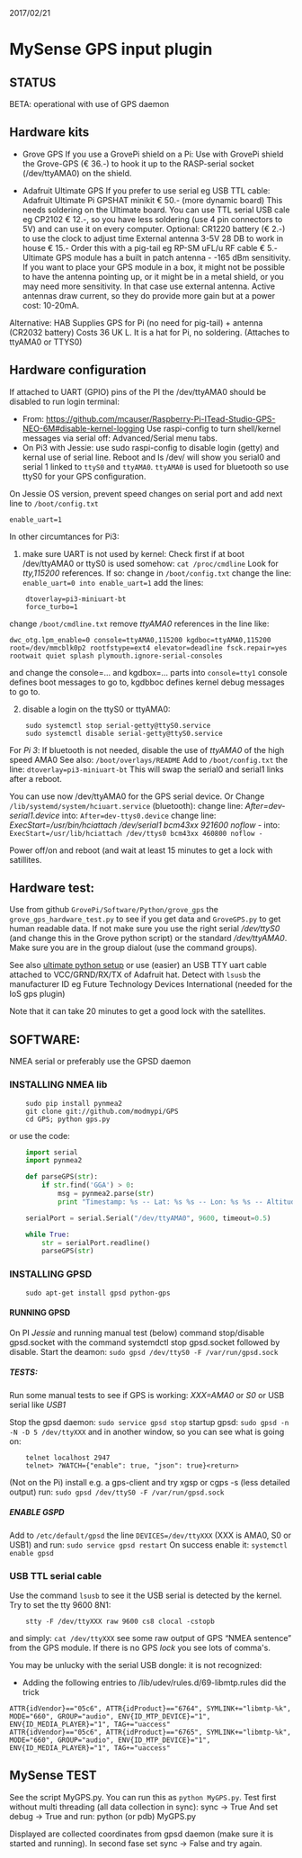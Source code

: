 2017/02/21
# MySense GPS input plugin
## STATUS
BETA: operational with use of GPS daemon

## Hardware kits
* Grove GPS
If you use a GrovePi shield on a Pi:
Use with GrovePi shield the Grove-GPS (€ 36.-) to hook it up to the RASP-serial socket (/dev/ttyAMA0) on the shield.

* Adafruit Ultimate GPS
If you prefer to use serial eg USB TTL cable:
Adafruit Ultimate Pi GPSHAT minikit € 50.- (more dynamic board)
This needs soldering on the Ultimate board.
You can use TTL serial USB cale eg CP2102 € 12.-,
so you have  less soldering (use 4 pin connectors to 5V) and can use it on every computer.
Optional:
CR1220 battery (€ 2.-) to use the clock to adjust time
External antenna 3-5V 28 DB to work in house € 15.- Order this with a pig-tail eg RP-SM uFL/u RF cable € 5.-
Ultimate GPS module has a built in patch antenna - -165 dBm sensitivity. If you want to place your GPS module in a box, it might not be possible to have the antenna pointing up, or it might be in a metal shield, or you may need more sensitivity. In that case use external antenna.
Active antennas draw current, so they do provide more gain but at a power cost: 10-20mA.

Alternative: HAB Supplies GPS for Pi (no need for pig-tail) + antenna (CR2032 battery)
Costs 36 UK L. It is a hat for Pi, no soldering. (Attaches to ttyAMA0 or TTYS0)


## Hardware configuration
If attached to UART (GPIO) pins of the PI the /dev/ttyAMA0 should be disabled to run login terminal:
* From: https://github.com/mcauser/Raspberry-Pi-ITead-Studio-GPS-NEO-6M#disable-kernel-logging
Use raspi-config to turn shell/kernel messages via serial off: Advanced/Serial menu tabs. 
* On Pi3 with Jessie:
use sudo raspi-config to disable login (getty) and kernal use of serial line.
Reboot and ls /dev/ will show you serial0 and serial 1 linked to `ttyS0` and `ttyAMA0`.
`ttyAMA0` is used for bluetooth so use ttyS0 for your GPS configuration.

On Jessie OS version, prevent speed changes on serial port and add next line to `/boot/config.txt`
```
enable_uart=1
```
In other circumtances for Pi3:

1. make sure UART is not used by kernel:
Check first if at boot /dev/ttyAMA0 or ttyS0 is used somehow:
    `cat /proc/cmdline`
Look for _tty,115200_ references.
If so: change in `/boot/config.txt` change the line: `enable_uart=0 into enable_uart=1`
add the lines:
```
    dtoverlay=pi3-miniuart-bt
    force_turbo=1
```
change `/boot/cmdline.txt` remove *ttyAMA0* references in the line like:
```
dwc_otg.lpm_enable=0 console=ttyAMA0,115200 kgdboc=ttyAMA0,115200 root=/dev/mmcblk0p2 rootfstype=ext4 elevator=deadline fsck.repair=yes rootwait quiet splash plymouth.ignore-serial-consoles
```
and change the console=... and kgdbox=... parts into `console=tty1`
console defines boot messages to go to, kgdbboc defines kernel debug messages to go to.

2. disable a login on the ttyS0 or ttyAMA0:
```shell
    sudo systemctl stop serial-getty@ttyS0.service
    sudo systemctl disable serial-getty@ttyS0.service
```

For *Pi 3*:
If bluetooth is not needed, disable the use of _ttyAMA0_ of the high speed AMA0
See also: `/boot/overlays/README`
Add to `/boot/config.txt` the line: `dtoverlay=pi3-miniuart-bt`
This will swap the serial0 and serial1 links after a reboot.

You can use now /dev/ttyAMA0 for the GPS serial device.
Or
    Change `/lib/systemd/system/hciuart.service` (bluetooth):
    change line: *After=dev-serial1.device*
    into: `After=dev-ttys0.device`
    change line: *ExecStart=/usr/bin/hciattach /dev/serial1 bcm43xx 921600 noflow -*
    into: `ExecStart=/usr/lib/hciattach /dev/ttys0 bcm43xx 460800 noflow -`

Power off/on and reboot (and wait at least 15 minutes to get a lock with satillites.

## Hardware test:
Use from github `GrovePi/Software/Python/grove_gps` the `grove_gps_hardware_test.py` to see if you get data and `GroveGPS.py` to get human readable data. If not make sure you use the right serial */dev/ttyS0* (and change this in the Grove python script) or the standard */dev/ttyAMA0*. Make sure you are in the group dialout (use the command groups).

See also [ultimate python setup](https://learn.adafruit.com/adafruit-ultimate-gps-hat-for-raspberry-pi/pi-setup)
or use (easier) an USB TTY uart cable attached to VCC/GRND/RX/TX of Adafruit hat. Detect with `lsusb` the manufacturer ID eg Future Technology Devices International (needed for the IoS gps plugin)

Note that it can take 20 minutes to get a good lock with the satellites.

## SOFTWARE:
NMEA serial or preferably use the GPSD daemon

### INSTALLING NMEA lib
```shell
    sudo pip install pynmea2
    git clone git://github.com/modmypi/GPS
    cd GPS; python gps.py
```
or use the code:
```python
    import serial
    import pynmea2

    def parseGPS(str):
        if str.find('GGA') > 0:
            msg = pynmea2.parse(str)
            print "Timestamp: %s -- Lat: %s %s -- Lon: %s %s -- Altitude: %s %s" % (msg.timestamp,msg.lat,msg.lat_dir,msg.lon,msg.lon_dir,msg.altitude,msg.altitude_units)

    serialPort = serial.Serial("/dev/ttyAMA0", 9600, timeout=0.5)

    while True:
        str = serialPort.readline()
        parseGPS(str)
```

### INSTALLING GPSD
```shell
    sudo apt-get install gpsd python-gps
```

#### RUNNING GPSD
On PI *Jessie* and running manual test (below) command stop/disable gpsd.socket with the command systemdctl stop gpsd.socket followed by disable.
Start the deamon: `sudo gpsd /dev/ttyS0 -F /var/run/gpsd.sock`

##### TESTS:
Run some manual tests to see if GPS is working:
_XXX=AMA0_ or _S0_ or USB serial like _USB1_

Stop the gpsd daemon: `sudo service gpsd stop`
startup gpsd: `sudo gpsd -n -N -D 5 /dev/ttyXXX`
and in another window, so you can see what is going on:
```shell
    telnet localhost 2947
    telnet> ?WATCH={"enable": true, "json": true}<return>
```
(Not on the Pi) install e.g. a gps-client and try xgsp or cgps -s (less detailed output)
    run: `sudo gpsd /dev/ttyS0 -F /var/run/gpsd.sock`

##### ENABLE GSPD
Add to `/etc/default/gpsd` the line `DEVICES=/dev/ttyXXX` (XXX is AMA0, S0 or USB1)
and run: `sudo service gpsd restart`
On success enable it: `systemctl enable gpsd`

### USB TTL serial cable
Use the command `lsusb` to see it the USB serial is detected by the kernel.
Try to set the tty 9600 8N1:
```shell
    stty -F /dev/ttyXXX raw 9600 cs8 clocal -cstopb
```
and simply: `cat /dev/ttyXXX` see some raw output
of GPS “NMEA sentence” from the GPS module.
If there is no GPS _lock_ you see lots of comma's.

You may be unlucky with the serial USB dongle: it is not recognized:
* Adding the following entries to /lib/udev/rules.d/69-libmtp.rules did the trick
```
ATTR{idVendor}=="05c6", ATTR{idProduct}=="6764", SYMLINK+="libmtp-%k", MODE="660", GROUP="audio", ENV{ID_MTP_DEVICE}="1", ENV{ID_MEDIA_PLAYER}="1", TAG+="uaccess"
ATTR{idVendor}=="05c6", ATTR{idProduct}=="6765", SYMLINK+="libmtp-%k", MODE="660", GROUP="audio", ENV{ID_MTP_DEVICE}="1", ENV{ID_MEDIA_PLAYER}="1", TAG+="uaccess"
```

## MySense TEST
See the script MyGPS.py. You can run this as `python MyGPS.py`.
Test first without multi threading (all data collection in sync): sync -> True
And set debug -> True and run: python (or pdb) MyGPS.py

Displayed are collected coordinates from gpsd daemon (make sure it is started and running).
In second fase set sync -> False and try again.

